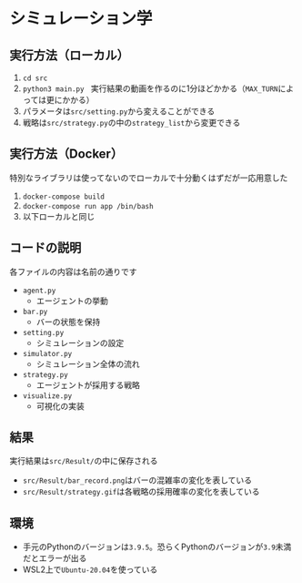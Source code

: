 シミュレーション学
=====

実行方法（ローカル）
-----
1. `cd src`
2. `python3 main.py` &nbsp; 実行結果の動画を作るのに1分ほどかかる（`MAX_TURN`によっては更にかかる）
3. パラメータは`src/setting.py`から変えることができる
4. 戦略は`src/strategy.py`の中の`strategy_list`から変更できる

実行方法（Docker）
-----
特別なライブラリは使ってないのでローカルで十分動くはずだが一応用意した
1. `docker-compose build`
2. `docker-compose run app /bin/bash`
3. 以下ローカルと同じ

コードの説明
-----
各ファイルの内容は名前の通りです
- `agent.py`
    - エージェントの挙動
- `bar.py`
    - バーの状態を保持
- `setting.py`
    - シミュレーションの設定
- `simulator.py`
    - シミュレーション全体の流れ
- `strategy.py`
    - エージェントが採用する戦略
- `visualize.py`
    - 可視化の実装

結果
-----
実行結果は`src/Result/`の中に保存される
- `src/Result/bar_record.png`はバーの混雑率の変化を表している
- `src/Result/strategy.gif`は各戦略の採用確率の変化を表している

環境
----
- 手元のPythonのバージョンは`3.9.5`。恐らくPythonのバージョンが`3.9`未満だとエラーが出る
- WSL2上で`Ubuntu-20.04`を使っている
